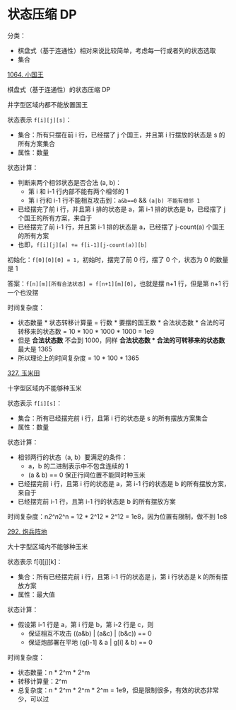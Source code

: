 # 状态压缩 DP

分类：
- 棋盘式（基于连通性）相对来说比较简单，考虑每一行或者列的状态选取
- 集合

[1064. 小国王](https://www.acwing.com/problem/content/1066/)

棋盘式（基于连通性）的状态压缩 DP

井字型区域内都不能放置国王

状态表示 `f[i][j][s]`：
- 集合：所有只摆在前 i 行，已经摆了 j 个国王，并且第 i 行摆放的状态是 s 的所有方案集合
- 属性：数量

状态计算：
- 判断来两个相邻状态是否合法 (a, b)：
    - 第 i 和 i-1 行内部不能有两个相邻的 1
    - 第 i 行和 i-1 行不能相互攻击到：`a&b==0` && `(a|b) 不能有相邻 1`
- 已经摆完了前 i 行，并且第 i 排的状态是 a，第 i-1 排的状态是 b，已经摆了 j 个国王的所有方案，来自于
- 已经摆完了前 i-1 行，并且第 i-1 排的状态是 a，已经摆了 j-count(a) 个国王的所有方案
- 也即，`f[i][j][a] += f[i-1][j-count(a)][b]`

初始化：`f[0][0][0] = 1`，初始时，摆完了前 0 行，摆了 0 个，状态为 0 的数量是 1

答案：`f[n][m][所有合法状态] = f[n+1][m][0]`，也就是摆 n+1 行，但是第 n+1 行一个也没摆

时间复杂度：
- 状态数量 * 状态转移计算量 = 行数 * 要摆的国王数 * 合法状态数 * 合法的可转移来的状态数
= 10 * 100 * 1000 * 1000 = 1e9
- 但是 **合法状态数** 不会到 1000，同样 **合法状态数 * 合法的可转移来的状态数** 最大是 1365
- 所以理论上的时间复杂度 = 10 * 100 * 1365

[327. 玉米田](https://www.acwing.com/problem/content/329/)

十字型区域内不能够种玉米

状态表示 `f[i][s]`：
- 集合：所有已经摆完前 i 行，且第 i 行的状态是 s 的所有摆放方案集合
- 属性：数量

状态计算：
- 相邻两行的状态（a, b）要满足的条件：
    - a，b 的二进制表示中不包含连续的 1
    - (a & b) == 0 保正行间位置不能同时种玉米
- 已经摆完前 i 行，且第 i 行的状态是 a，第 i-1 行的状态是 b 的所有摆放方案，来自于 
- 已经摆完前 i-1 行，且第 i-1 行的状态是 b 的所有摆放方案

时间复杂度：n*2^n*2^n = 12 * 2^12 * 2^12 = 1e8，因为位置有限制，做不到 1e8

[292. 炮兵阵地](https://www.acwing.com/problem/content/294/)

大十字型区域内不能够种玉米

状态表示 f[i][j][k]：
- 集合：所有已经摆完前 i 行，且第 i-1 行的状态是 j，第 i 行状态是 k 的所有摆放方案
- 属性：最大值

状态计算：
- 假设第 i-1 行是 a，第 i 行是 b，第 i-2 行是 c，则
    - 保证相互不攻击 ((a&b) | (a&c) | (b&c)) == 0
    - 保证炮部署在平地 (g[i-1] & a | g[i] & b) == 0

时间复杂度：
- 状态数量：n * 2^m * 2^m
- 转移计算量：2^m
- 总复杂度：n * 2^m * 2^m * 2^m = 1e9，但是限制很多，有效的状态非常少，可以过

[]()
























